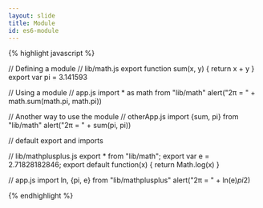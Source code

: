 ```yaml
---
layout: slide
title: Module
id: es6-module
---
```

{% highlight javascript %}

// Defining a module
// lib/math.js
export function sum(x, y) {
  return x + y
}
export var pi = 3.141593

// Using a module
// app.js
import * as math from "lib/math"
alert("2π = " + math.sum(math.pi, math.pi))

// Another way to use the module
// otherApp.js
import {sum, pi} from "lib/math"
alert("2π = " + sum(pi, pi))

// default export and imports

// lib/mathplusplus.js
export * from "lib/math";
export var e = 2.71828182846;
export default function(x) {
    return Math.log(x)
}

// app.js
import ln, {pi, e} from "lib/mathplusplus"
alert("2π = " + ln(e)*pi*2)

{% endhighlight %}

